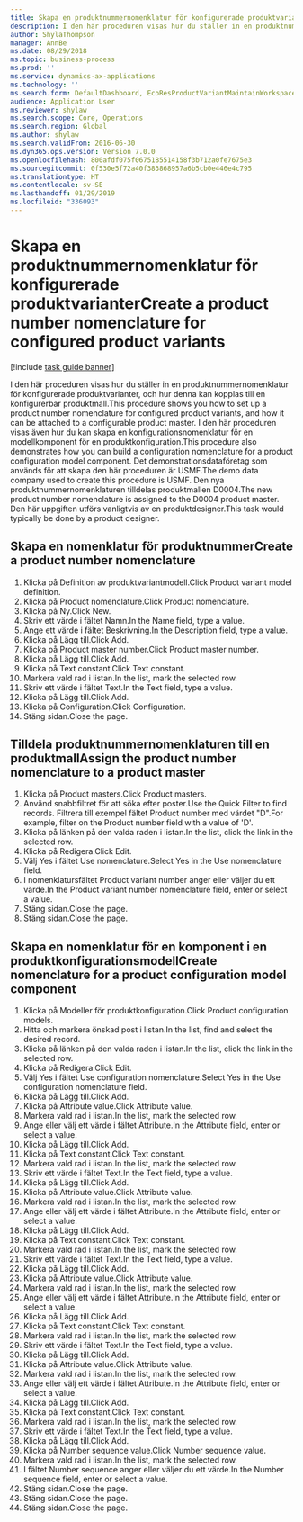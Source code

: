 ```yaml
---
title: Skapa en produktnummernomenklatur för konfigurerade produktvarianter
description: I den här proceduren visas hur du ställer in en produktnummernomenklatur för konfigurerade produktvarianter, och hur denna kan kopplas till en konfigurerbar produktmall.
author: ShylaThompson
manager: AnnBe
ms.date: 08/29/2018
ms.topic: business-process
ms.prod: ''
ms.service: dynamics-ax-applications
ms.technology: ''
ms.search.form: DefaultDashboard, EcoResProductVariantMaintainWorkspace, EcoResNomenclature, EcoResProductListPage, EcoResProductDetails, PCProductConfigurationModelListPage, PCProductConfigurationModelDetails
audience: Application User
ms.reviewer: shylaw
ms.search.scope: Core, Operations
ms.search.region: Global
ms.author: shylaw
ms.search.validFrom: 2016-06-30
ms.dyn365.ops.version: Version 7.0.0
ms.openlocfilehash: 800afdf075f0675185514158f3b712a0fe7675e3
ms.sourcegitcommit: 0f530e5f72a40f383868957a6b5cb0e446e4c795
ms.translationtype: HT
ms.contentlocale: sv-SE
ms.lasthandoff: 01/29/2019
ms.locfileid: "336093"
---
```

# <a name="create-a-product-number-nomenclature-for-configured-product-variants"></a><span data-ttu-id="b56c5-103">Skapa en produktnummernomenklatur för konfigurerade produktvarianter</span><span class="sxs-lookup"><span data-stu-id="b56c5-103">Create a product number nomenclature for configured product variants</span></span>

[!include [task guide banner](../../includes/task-guide-banner.md)]

<span data-ttu-id="b56c5-104">I den här proceduren visas hur du ställer in en produktnummernomenklatur för konfigurerade produktvarianter, och hur denna kan kopplas till en konfigurerbar produktmall.</span><span class="sxs-lookup"><span data-stu-id="b56c5-104">This procedure shows you how to set up a product number nomenclature for configured product variants, and how it can be attached to a configurable product master.</span></span> <span data-ttu-id="b56c5-105">I den här proceduren visas även hur du kan skapa en konfigurationsnomenklatur för en modellkomponent för en produktkonfiguration.</span><span class="sxs-lookup"><span data-stu-id="b56c5-105">This procedure also demonstrates how you can build a configuration nomenclature for a product configuration model component.</span></span> <span data-ttu-id="b56c5-106">Det demonstrationsdataföretag som används för att skapa den här proceduren är USMF.</span><span class="sxs-lookup"><span data-stu-id="b56c5-106">The demo data company used to create this procedure is USMF.</span></span> <span data-ttu-id="b56c5-107">Den nya produktnummernomenklaturen tilldelas produktmallen D0004.</span><span class="sxs-lookup"><span data-stu-id="b56c5-107">The new product number nomenclature is assigned to the D0004 product master.</span></span> <span data-ttu-id="b56c5-108">Den här uppgiften utförs vanligtvis av en produktdesigner.</span><span class="sxs-lookup"><span data-stu-id="b56c5-108">This task would typically be done by a product designer.</span></span>


## <a name="create-a-product-number-nomenclature"></a><span data-ttu-id="b56c5-109">Skapa en nomenklatur för produktnummer</span><span class="sxs-lookup"><span data-stu-id="b56c5-109">Create a product number nomenclature</span></span>
1. <span data-ttu-id="b56c5-110">Klicka på Definition av produktvariantmodell.</span><span class="sxs-lookup"><span data-stu-id="b56c5-110">Click Product variant model definition.</span></span>
2. <span data-ttu-id="b56c5-111">Klicka på Product nomenclature.</span><span class="sxs-lookup"><span data-stu-id="b56c5-111">Click Product nomenclature.</span></span>
3. <span data-ttu-id="b56c5-112">Klicka på Ny.</span><span class="sxs-lookup"><span data-stu-id="b56c5-112">Click New.</span></span>
4. <span data-ttu-id="b56c5-113">Skriv ett värde i fältet Namn.</span><span class="sxs-lookup"><span data-stu-id="b56c5-113">In the Name field, type a value.</span></span>
5. <span data-ttu-id="b56c5-114">Ange ett värde i fältet Beskrivning.</span><span class="sxs-lookup"><span data-stu-id="b56c5-114">In the Description field, type a value.</span></span>
6. <span data-ttu-id="b56c5-115">Klicka på Lägg till.</span><span class="sxs-lookup"><span data-stu-id="b56c5-115">Click Add.</span></span>
7. <span data-ttu-id="b56c5-116">Klicka på Product master number.</span><span class="sxs-lookup"><span data-stu-id="b56c5-116">Click Product master number.</span></span>
8. <span data-ttu-id="b56c5-117">Klicka på Lägg till.</span><span class="sxs-lookup"><span data-stu-id="b56c5-117">Click Add.</span></span>
9. <span data-ttu-id="b56c5-118">Klicka på Text constant.</span><span class="sxs-lookup"><span data-stu-id="b56c5-118">Click Text constant.</span></span>
10. <span data-ttu-id="b56c5-119">Markera vald rad i listan.</span><span class="sxs-lookup"><span data-stu-id="b56c5-119">In the list, mark the selected row.</span></span>
11. <span data-ttu-id="b56c5-120">Skriv ett värde i fältet Text.</span><span class="sxs-lookup"><span data-stu-id="b56c5-120">In the Text field, type a value.</span></span>
12. <span data-ttu-id="b56c5-121">Klicka på Lägg till.</span><span class="sxs-lookup"><span data-stu-id="b56c5-121">Click Add.</span></span>
13. <span data-ttu-id="b56c5-122">Klicka på Configuration.</span><span class="sxs-lookup"><span data-stu-id="b56c5-122">Click Configuration.</span></span>
14. <span data-ttu-id="b56c5-123">Stäng sidan.</span><span class="sxs-lookup"><span data-stu-id="b56c5-123">Close the page.</span></span>

## <a name="assign-the-product-number-nomenclature-to-a-product-master"></a><span data-ttu-id="b56c5-124">Tilldela produktnummernomenklaturen till en produktmall</span><span class="sxs-lookup"><span data-stu-id="b56c5-124">Assign the product number nomenclature to a product master</span></span>
1. <span data-ttu-id="b56c5-125">Klicka på Product masters.</span><span class="sxs-lookup"><span data-stu-id="b56c5-125">Click Product masters.</span></span>
2. <span data-ttu-id="b56c5-126">Använd snabbfiltret för att söka efter poster.</span><span class="sxs-lookup"><span data-stu-id="b56c5-126">Use the Quick Filter to find records.</span></span> <span data-ttu-id="b56c5-127">Filtrera till exempel fältet Product number med värdet "D".</span><span class="sxs-lookup"><span data-stu-id="b56c5-127">For example, filter on the Product number field with a value of 'D'.</span></span>
3. <span data-ttu-id="b56c5-128">Klicka på länken på den valda raden i listan.</span><span class="sxs-lookup"><span data-stu-id="b56c5-128">In the list, click the link in the selected row.</span></span>
4. <span data-ttu-id="b56c5-129">Klicka på Redigera.</span><span class="sxs-lookup"><span data-stu-id="b56c5-129">Click Edit.</span></span>
5. <span data-ttu-id="b56c5-130">Välj Yes i fältet Use nomenclature.</span><span class="sxs-lookup"><span data-stu-id="b56c5-130">Select Yes in the Use nomenclature field.</span></span>
6. <span data-ttu-id="b56c5-131">I nomenklatursfältet Product variant number anger eller väljer du ett värde.</span><span class="sxs-lookup"><span data-stu-id="b56c5-131">In the Product variant number nomenclature field, enter or select a value.</span></span>
7. <span data-ttu-id="b56c5-132">Stäng sidan.</span><span class="sxs-lookup"><span data-stu-id="b56c5-132">Close the page.</span></span>
8. <span data-ttu-id="b56c5-133">Stäng sidan.</span><span class="sxs-lookup"><span data-stu-id="b56c5-133">Close the page.</span></span>

## <a name="create-nomenclature-for-a-product-configuration-model-component"></a><span data-ttu-id="b56c5-134">Skapa en nomenklatur för en komponent i en produktkonfigurationsmodell</span><span class="sxs-lookup"><span data-stu-id="b56c5-134">Create nomenclature for a product configuration model component</span></span>
1. <span data-ttu-id="b56c5-135">Klicka på Modeller för produktkonfiguration.</span><span class="sxs-lookup"><span data-stu-id="b56c5-135">Click Product configuration models.</span></span>
2. <span data-ttu-id="b56c5-136">Hitta och markera önskad post i listan.</span><span class="sxs-lookup"><span data-stu-id="b56c5-136">In the list, find and select the desired record.</span></span>
3. <span data-ttu-id="b56c5-137">Klicka på länken på den valda raden i listan.</span><span class="sxs-lookup"><span data-stu-id="b56c5-137">In the list, click the link in the selected row.</span></span>
4. <span data-ttu-id="b56c5-138">Klicka på Redigera.</span><span class="sxs-lookup"><span data-stu-id="b56c5-138">Click Edit.</span></span>
5. <span data-ttu-id="b56c5-139">Välj Yes i fältet Use configuration nomenclature.</span><span class="sxs-lookup"><span data-stu-id="b56c5-139">Select Yes in the Use configuration nomenclature field.</span></span>
6. <span data-ttu-id="b56c5-140">Klicka på Lägg till.</span><span class="sxs-lookup"><span data-stu-id="b56c5-140">Click Add.</span></span>
7. <span data-ttu-id="b56c5-141">Klicka på Attribute value.</span><span class="sxs-lookup"><span data-stu-id="b56c5-141">Click Attribute value.</span></span>
8. <span data-ttu-id="b56c5-142">Markera vald rad i listan.</span><span class="sxs-lookup"><span data-stu-id="b56c5-142">In the list, mark the selected row.</span></span>
9. <span data-ttu-id="b56c5-143">Ange eller välj ett värde i fältet Attribute.</span><span class="sxs-lookup"><span data-stu-id="b56c5-143">In the Attribute field, enter or select a value.</span></span>
10. <span data-ttu-id="b56c5-144">Klicka på Lägg till.</span><span class="sxs-lookup"><span data-stu-id="b56c5-144">Click Add.</span></span>
11. <span data-ttu-id="b56c5-145">Klicka på Text constant.</span><span class="sxs-lookup"><span data-stu-id="b56c5-145">Click Text constant.</span></span>
12. <span data-ttu-id="b56c5-146">Markera vald rad i listan.</span><span class="sxs-lookup"><span data-stu-id="b56c5-146">In the list, mark the selected row.</span></span>
13. <span data-ttu-id="b56c5-147">Skriv ett värde i fältet Text.</span><span class="sxs-lookup"><span data-stu-id="b56c5-147">In the Text field, type a value.</span></span>
14. <span data-ttu-id="b56c5-148">Klicka på Lägg till.</span><span class="sxs-lookup"><span data-stu-id="b56c5-148">Click Add.</span></span>
15. <span data-ttu-id="b56c5-149">Klicka på Attribute value.</span><span class="sxs-lookup"><span data-stu-id="b56c5-149">Click Attribute value.</span></span>
16. <span data-ttu-id="b56c5-150">Markera vald rad i listan.</span><span class="sxs-lookup"><span data-stu-id="b56c5-150">In the list, mark the selected row.</span></span>
17. <span data-ttu-id="b56c5-151">Ange eller välj ett värde i fältet Attribute.</span><span class="sxs-lookup"><span data-stu-id="b56c5-151">In the Attribute field, enter or select a value.</span></span>
18. <span data-ttu-id="b56c5-152">Klicka på Lägg till.</span><span class="sxs-lookup"><span data-stu-id="b56c5-152">Click Add.</span></span>
19. <span data-ttu-id="b56c5-153">Klicka på Text constant.</span><span class="sxs-lookup"><span data-stu-id="b56c5-153">Click Text constant.</span></span>
20. <span data-ttu-id="b56c5-154">Markera vald rad i listan.</span><span class="sxs-lookup"><span data-stu-id="b56c5-154">In the list, mark the selected row.</span></span>
21. <span data-ttu-id="b56c5-155">Skriv ett värde i fältet Text.</span><span class="sxs-lookup"><span data-stu-id="b56c5-155">In the Text field, type a value.</span></span>
22. <span data-ttu-id="b56c5-156">Klicka på Lägg till.</span><span class="sxs-lookup"><span data-stu-id="b56c5-156">Click Add.</span></span>
23. <span data-ttu-id="b56c5-157">Klicka på Attribute value.</span><span class="sxs-lookup"><span data-stu-id="b56c5-157">Click Attribute value.</span></span>
24. <span data-ttu-id="b56c5-158">Markera vald rad i listan.</span><span class="sxs-lookup"><span data-stu-id="b56c5-158">In the list, mark the selected row.</span></span>
25. <span data-ttu-id="b56c5-159">Ange eller välj ett värde i fältet Attribute.</span><span class="sxs-lookup"><span data-stu-id="b56c5-159">In the Attribute field, enter or select a value.</span></span>
26. <span data-ttu-id="b56c5-160">Klicka på Lägg till.</span><span class="sxs-lookup"><span data-stu-id="b56c5-160">Click Add.</span></span>
27. <span data-ttu-id="b56c5-161">Klicka på Text constant.</span><span class="sxs-lookup"><span data-stu-id="b56c5-161">Click Text constant.</span></span>
28. <span data-ttu-id="b56c5-162">Markera vald rad i listan.</span><span class="sxs-lookup"><span data-stu-id="b56c5-162">In the list, mark the selected row.</span></span>
29. <span data-ttu-id="b56c5-163">Skriv ett värde i fältet Text.</span><span class="sxs-lookup"><span data-stu-id="b56c5-163">In the Text field, type a value.</span></span>
30. <span data-ttu-id="b56c5-164">Klicka på Lägg till.</span><span class="sxs-lookup"><span data-stu-id="b56c5-164">Click Add.</span></span>
31. <span data-ttu-id="b56c5-165">Klicka på Attribute value.</span><span class="sxs-lookup"><span data-stu-id="b56c5-165">Click Attribute value.</span></span>
32. <span data-ttu-id="b56c5-166">Markera vald rad i listan.</span><span class="sxs-lookup"><span data-stu-id="b56c5-166">In the list, mark the selected row.</span></span>
33. <span data-ttu-id="b56c5-167">Ange eller välj ett värde i fältet Attribute.</span><span class="sxs-lookup"><span data-stu-id="b56c5-167">In the Attribute field, enter or select a value.</span></span>
34. <span data-ttu-id="b56c5-168">Klicka på Lägg till.</span><span class="sxs-lookup"><span data-stu-id="b56c5-168">Click Add.</span></span>
35. <span data-ttu-id="b56c5-169">Klicka på Text constant.</span><span class="sxs-lookup"><span data-stu-id="b56c5-169">Click Text constant.</span></span>
36. <span data-ttu-id="b56c5-170">Markera vald rad i listan.</span><span class="sxs-lookup"><span data-stu-id="b56c5-170">In the list, mark the selected row.</span></span>
37. <span data-ttu-id="b56c5-171">Skriv ett värde i fältet Text.</span><span class="sxs-lookup"><span data-stu-id="b56c5-171">In the Text field, type a value.</span></span>
38. <span data-ttu-id="b56c5-172">Klicka på Lägg till.</span><span class="sxs-lookup"><span data-stu-id="b56c5-172">Click Add.</span></span>
39. <span data-ttu-id="b56c5-173">Klicka på Number sequence value.</span><span class="sxs-lookup"><span data-stu-id="b56c5-173">Click Number sequence value.</span></span>
40. <span data-ttu-id="b56c5-174">Markera vald rad i listan.</span><span class="sxs-lookup"><span data-stu-id="b56c5-174">In the list, mark the selected row.</span></span>
41. <span data-ttu-id="b56c5-175">I fältet Number sequence anger eller väljer du ett värde.</span><span class="sxs-lookup"><span data-stu-id="b56c5-175">In the Number sequence field, enter or select a value.</span></span>
42. <span data-ttu-id="b56c5-176">Stäng sidan.</span><span class="sxs-lookup"><span data-stu-id="b56c5-176">Close the page.</span></span>
43. <span data-ttu-id="b56c5-177">Stäng sidan.</span><span class="sxs-lookup"><span data-stu-id="b56c5-177">Close the page.</span></span>
44. <span data-ttu-id="b56c5-178">Stäng sidan.</span><span class="sxs-lookup"><span data-stu-id="b56c5-178">Close the page.</span></span>

